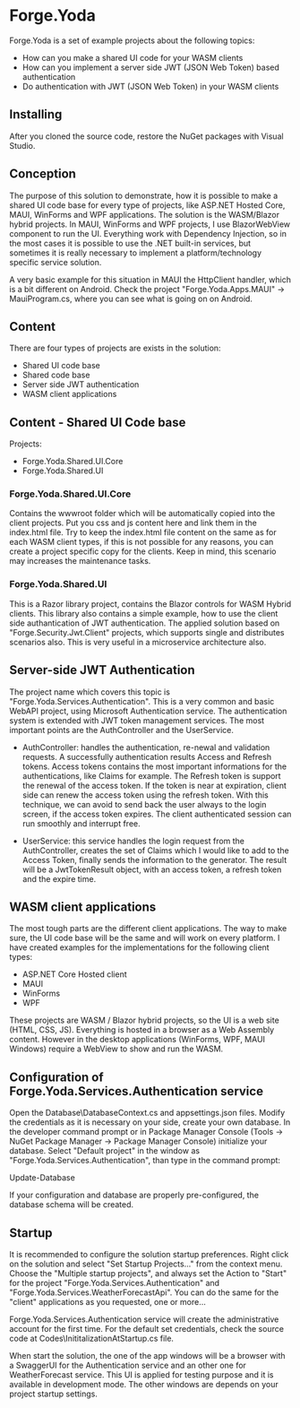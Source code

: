 # Forge.Yoda
Forge.Yoda is a set of example projects about the following topics:
- How can you make a shared UI code for your WASM clients
- How can you implement a server side JWT (JSON Web Token) based authentication
- Do authentication with JWT (JSON Web Token) in your WASM clients


## Installing
After you cloned the source code, restore the NuGet packages with Visual Studio.

## Conception
The purpose of this solution to demonstrate, how it is possible to make a shared UI code base for every type of projects,
like ASP.NET Hosted Core, MAUI, WinForms and WPF applications.
The solution is the WASM/Blazor hybrid projects. In MAUI, WinForms and WPF projects, I use BlazorWebView component to
run the UI.
Everything work with Dependency Injection, so in the most cases it is possible to use the .NET built-in services,
but sometimes it is really necessary to implement a platform/technology specific service solution.

A very basic example for this situation in MAUI the HttpClient handler, which is a bit different on Android.
Check the project "Forge.Yoda.Apps.MAUI" -> MauiProgram.cs, where you can see what is going on on Android.


## Content

There are four types of projects are exists in the solution:
- Shared UI code base
- Shared code base
- Server side JWT authentication
- WASM client applications


## Content - Shared UI Code base
Projects:
- Forge.Yoda.Shared.UI.Core
- Forge.Yoda.Shared.UI

### Forge.Yoda.Shared.UI.Core
Contains the wwwroot folder which will be automatically copied into the client projects.
Put you css and js content here and link them in the index.html file. Try to keep the index.html file
content on the same as for each WASM client types, if this is not possible for any reasons,
you can create a project specific copy for the clients. Keep in mind, this scenario may increases the maintenance tasks.

### Forge.Yoda.Shared.UI
This is a Razor library project, contains the Blazor controls for WASM Hybrid clients.
This library also contains a simple example, how to use the client side authantication of JWT authentication.
The applied solution based on "Forge.Security.Jwt.Client" projects, which supports single and distributes scenarios also. This is very useful in a microservice architecture also.


## Server-side JWT Authentication
The project name which covers this topic is "Forge.Yoda.Services.Authentication". This is a very common and basic WebAPI project, using Microsoft Authentication service.
The authentication system is extended with JWT token management services. The most important points are the AuthController and the UserService.

- AuthController: handles the authentication, re-newal and validation requests. A successfully authentication results Access and Refresh tokens. Access tokens contains the most
important informations for the authentications, like Claims for example. The Refresh token is support the renewal of the access token. If the token is near at expiration,
client side can renew the access token using the refresh token. With this technique, we can avoid to send back the user always to the login screen, if the access token expires.
The client authenticated session can run smoothly and interrupt free.

- UserService: this service handles the login request from the AuthController, creates the set of Claims which I would like to add to the Access Token, finally sends the information to the generator.
The result will be a JwtTokenResult object, with an access token, a refresh token and the expire time.


## WASM client applications
The most tough parts are the different client applications. The way to make sure, the UI code base will be the same and will work on every platform.
I have created examples for the implementations for the following client types:
- ASP.NET Core Hosted client
- MAUI
- WinForms
- WPF

These projects are WASM / Blazor hybrid projects, so the UI is a web site (HTML, CSS, JS). Everything is hosted in a browser as a Web Assembly content. However in the desktop applications (WinForms, WPF, MAUI Windows) require
a WebView to show and run the WASM.


## Configuration of Forge.Yoda.Services.Authentication service
Open the Database\DatabaseContext.cs and appsettings.json files. Modify the credentials as it is necessary on your side, create your own database.
In the developer command prompt or in Package Manager Console (Tools -> NuGet Package Manager -> Package Manager Console) initialize your database.
Select "Default project" in the window as "Forge.Yoda.Services.Authentication", than type in the command prompt:

Update-Database

If your configuration and database are properly pre-configured, the database schema will be created.


## Startup
It is recommended to configure the solution startup preferences. Right click on the solution and select "Set Startup Projects..." from the context menu. Choose the "Multiple startup projects",
and always set the Action to "Start" for the project "Forge.Yoda.Services.Authentication" and "Forge.Yoda.Services.WeatherForecastApi". You can do the same for the "client" applications as you requested, one or more...

Forge.Yoda.Services.Authentication service will create the administrative account for the first time. For the default set credentials, check the source code at Codes\InititalizationAtStartup.cs file.

When start the solution, the one of the app windows will be a browser with a SwaggerUI for the Authentication service and an other one for WeatherForecast service. 
This UI is applied for testing purpose and it is available in development mode. The other windows are depends on your project startup settings.
